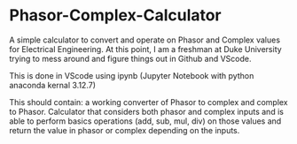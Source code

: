 # Phasor-Complex-Calculator
A simple calculator to convert and operate on Phasor and Complex values for Electrical Engineering. At this point, I am a freshman at Duke University trying to mess around and figure things out in Github and VScode. 

This is done in VScode using ipynb (Jupyter Notebook with python anaconda kernal 3.12.7)

This should contain: 
a working converter of Phasor to complex and complex to Phasor. 
Calculator that considers both phasor and complex inputs and is able to perform basics operations (add, sub, mul, div) on those values and return the value in phasor or complex depending on the inputs. 
